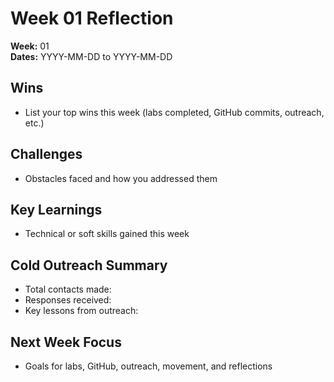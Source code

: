 # Week 01 Reflection
**Week:** 01  
**Dates:** YYYY-MM-DD to YYYY-MM-DD

## Wins
- List your top wins this week (labs completed, GitHub commits, outreach, etc.)

## Challenges
- Obstacles faced and how you addressed them

## Key Learnings
- Technical or soft skills gained this week

## Cold Outreach Summary
- Total contacts made: 
- Responses received: 
- Key lessons from outreach:

## Next Week Focus
- Goals for labs, GitHub, outreach, movement, and reflections

